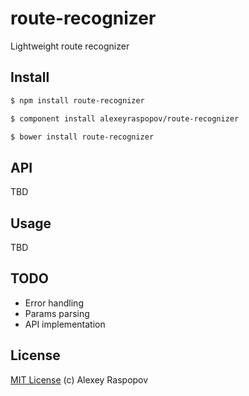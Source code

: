 # route-recognizer

Lightweight route recognizer

## Install

```bash
$ npm install route-recognizer
```

```bash
$ component install alexeyraspopov/route-recognizer
```

```bash
$ bower install route-recognizer
```

## API

TBD

## Usage

TBD

## TODO

 - Error handling
 - Params parsing
 - API implementation

## License

[MIT License](http://en.wikipedia.org/wiki/MIT_License) (c) Alexey Raspopov
